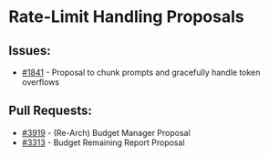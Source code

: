 # Rate-Limit Handling Proposals
## Issues:
- [#1841][1841] - Proposal to chunk prompts and gracefully handle token overflows

## Pull Requests:
- [#3919][3919] - (Re-Arch) Budget Manager Proposal
- [#3313][3313] - Budget Remaining Report Proposal

[1841]:https://github.com/Significant-Gravitas/Auto-GPT/issues/1841
[3313]:https://github.com/Significant-Gravitas/Auto-GPT/pull/3313
[3919]:https://github.com/Significant-Gravitas/Auto-GPT/pull/3919